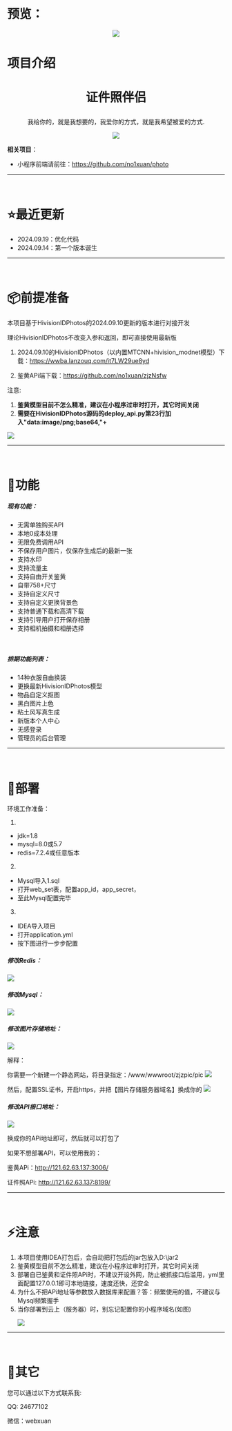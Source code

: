 # 预览：

<p align="center"><img src="./assets/3.png"></p>

# 项目介绍

# <p align="center">证件照伴侣</p>
<p align="center">我给你的，就是我想要的，我爱你的方式，就是我希望被爱的方式.</p>
<p align="center"><img src="./assets/1.png"></p>

[//]: # (<p align="center">喜欢就点个Star吧</p>)



**相关项目**：

- 小程序前端请前往：https://github.com/no1xuan/photo

<hr>
<br>

# ⭐最近更新
- 2024.09.19：优化代码
- 2024.09.14：第一个版本诞生

<hr>
<br>


#  📦前提准备

本项目基于HivisionIDPhotos的2024.09.10更新的版本进行对接开发

理论HivisionIDPhotos不改变入参和返回，即可直接使用最新版

1. 2024.09.10的HivisionIDPhotos（以内置MTCNN+hivision_modnet模型）下载：https://wwba.lanzouq.com/it7LW29ue8yd

2. 鉴黄APi端下载：https://github.com/no1xuan/zjzNsfw

注意:

1. **鉴黄模型目前不怎么精准，建议在小程序过审时打开，其它时间关闭**
2. **需要在HivisionIDPhotos源码的deploy_api.py第23行加入"data:image/png;base64,"+**

<img src="./assets/9.png">






<hr>
<br>

# 🤩功能

##### 现有功能：

- 无需单独购买API
- 本地0成本处理
- 无限免费调用API
- 不保存用户图片，仅保存生成后的最新一张
- 支持水印
- 支持流量主
- 支持自由开关鉴黄
- 自带758+尺寸
- 支持自定义尺寸
- 支持自定义更换背景色
- 支持普通下载和高清下载
- 支持引导用户打开保存相册
- 支持相机拍摄和相册选择


<br />

##### 排期功能列表：

- 14种衣服自由换装
- 更换最新HivisionIDPhotos模型
- 物品自定义抠图
- 黑白图片上色
- 粘土风写真生成
- 新版本个人中心
- 无感登录
- 管理员的后台管理



<hr>
<br>


# 🔧部署

环境工作准备：

1. 
- jdk=1.8
- mysql=8.0或5.7
- redis=7.2.4或任意版本

2. 
- Mysql导入1.sql
- 打开web_set表，配置app_id，app_secret，
- 至此Mysql配置完毕

3.
- IDEA导入项目 
- 打开application.yml
- 按下图进行一步步配置
<p></p>

##### 修改Redis：

<img src="./assets/5.png">





##### 修改Mysql：

<img src="./assets/6.png">





##### 修改图片存储地址：

<img src="./assets/7.png">

解释：

你需要一个新建一个静态网站，将目录指定：/www/wwwroot/zjzpic/pic
<img src="./assets/12.png">


然后，配置SSL证书，开启https，并把【图片存储服务器域名】换成你的
<img src="./assets/13.png">
<p></p>





##### 修改API接口地址：

<img src="./assets/8.png">

换成你的APi地址即可，然后就可以打包了

如果不想部署API，可以使用我的：

鉴黄APi：http://121.62.63.137:3006/

证件照APi:  http://121.62.63.137:8199/

<hr>
<br>



# ⚡️注意

1. 本项目使用IDEA打包后，会自动把打包后的jar包放入D:\jar2
2. 鉴黄模型目前不怎么精准，建议在小程序过审时打开，其它时间关闭
3. 部署自已鉴黄和证件照APi时，不建议开设外网，防止被抓接口后滥用，yml里面配置127.0.0.1即可本地链接，速度还快，还安全
4. 为什么不把APi地址等参数放入数据库来配置？答：频繁使用的值，不建议与Mysql频繁握手
5. 当你部署到云上（服务器）时，别忘记配置你的小程序域名(如图) <p></p> <img src="./assets/11.png">

<hr>
<br>



# 📧其它

您可以通过以下方式联系我:

QQ: 24677102

微信：webxuan
